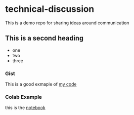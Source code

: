 # technical-discussion
This is a demo repo for sharing ideas around communication


## This is a second heading

* one
* two
* three

### Gist

This is a good exmaple of [my code](https://gist.github.com/he0019ng/d2bfe591ff0d26a8279db96a00fb9794#file-hello-py)

### Colab Example

this is the [notebook](https://github.com/he0019ng/technical-discussion/blob/main/technical_docs.ipynb)
